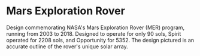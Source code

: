 Mars Exploration Rover
======================

Design commemorating NASA's Mars Exploration Rover (MER) program, running from 2003 to 2018. Designed to operate for only 90 sols, Spirit operated for 2208 sols, and Opportunity for 5352. The design pictured is an accurate outline of the rover's unique solar array.
